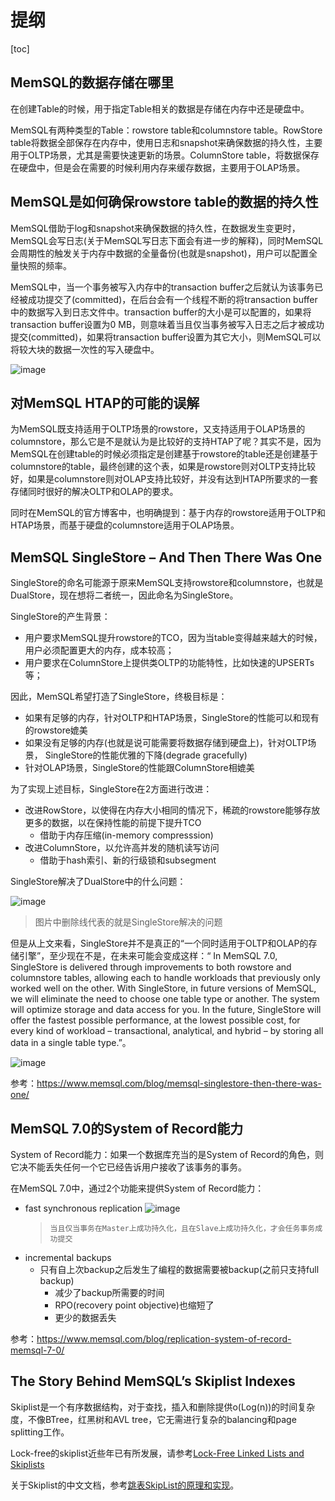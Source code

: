 # 提纲
[toc]

## MemSQL的数据存储在哪里
在创建Table的时候，用于指定Table相关的数据是存储在内存中还是硬盘中。

MemSQL有两种类型的Table：rowstore table和columnstore table。RowStore table将数据全部保存在内存中，使用日志和snapshot来确保数据的持久性，主要用于OLTP场景，尤其是需要快速更新的场景。ColumnStore table，将数据保存在硬盘中，但是会在需要的时候利用内存来缓存数据，主要用于OLAP场景。

## MemSQL是如何确保rowstore table的数据的持久性
MemSQL借助于log和snapshot来确保数据的持久性，在数据发生变更时，MemSQL会写日志(关于MemSQL写日志下面会有进一步的解释)，同时MemSQL会周期性的触发关于内存中数据的全量备份(也就是snapshot)，用户可以配置全量快照的频率。

MemSQL中，当一个事务被写入内存中的transaction buffer之后就认为该事务已经被成功提交了(committed)，在后台会有一个线程不断的将transaction buffer中的数据写入到日志文件中。transaction buffer的大小是可以配置的，如果将transaction buffer设置为0 MB，则意味着当且仅当事务被写入日志之后才被成功提交(committed)，如果将transaction buffer设置为其它大小，则MemSQL可以将较大块的数据一次性的写入硬盘中。

![image](https://www.memsql.com/images/content/durability/durability-1.png)

## 对MemSQL HTAP的可能的误解
为MemSQL既支持适用于OLTP场景的rowstore，又支持适用于OLAP场景的columnstore，那么它是不是就认为是比较好的支持HTAP了呢？其实不是，因为MemSQL在创建table的时候必须指定是创建基于rowstore的table还是创建基于columnstore的table，最终创建的这个表，如果是rowstore则对OLTP支持比较好，如果是columnstore则对OLAP支持比较好，并没有达到HTAP所要求的一套存储同时很好的解决OLTP和OLAP的要求。

同时在MemSQL的官方博客中，也明确提到：基于内存的rowstore适用于OLTP和HTAP场景，而基于硬盘的columnstore适用于OLAP场景。

## MemSQL SingleStore – And Then There Was One
SingleStore的命名可能源于原来MemSQL支持rowstore和columnstore，也就是DualStore，现在想将二者统一，因此命名为SingleStore。

SingleStore的产生背景：
- 用户要求MemSQL提升rowstore的TCO，因为当table变得越来越大的时候，用户必须配置更大的内存，成本较高；
- 用户要求在ColumnStore上提供类OLTP的功能特性，比如快速的UPSERTs等；

因此，MemSQL希望打造了SingleStore，终极目标是：
- 如果有足够的内存，针对OLTP和HTAP场景，SingleStore的性能可以和现有的rowstore媲美
- 如果没有足够的内存(也就是说可能需要将数据存储到硬盘上)，针对OLTP场景， SingleStore的性能优雅的下降(degrade gracefully)
- 针对OLAP场景，SingleStore的性能跟ColumnStore相媲美

为了实现上述目标，SingleStore在2方面进行改进：
- 改进RowStore，以使得在内存大小相同的情况下，稀疏的rowstore能够存放更多的数据，以在保持性能的前提下提升TCO
    - 借助于内存压缩(in-memory compresssion) 
- 改进ColumnStore，以允许高并发的随机读写访问
    - 借助于hash索引、新的行级锁和subsegment

SingleStore解决了DualStore中的什么问题：

![image](https://www.memsql.com/blog/wp-content/uploads/2019/10/MemSQL-70-Dual-Store-is-becoming-SingleStore.png)
> 图片中删除线代表的就是SingleStore解决的问题


但是从上文来看，SingleStore并不是真正的“一个同时适用于OLTP和OLAP的存储引擎”，至少现在不是，在未来可能会变成这样：“ In MemSQL 7.0, SingleStore is delivered through improvements to both rowstore and columnstore tables, allowing each to handle workloads that previously only worked well on the other. With SingleStore, in future versions of MemSQL, we will eliminate the need to choose one table type or another. The system will optimize storage and data access for you.  In the future, SingleStore will offer the fastest possible performance, at the lowest possible cost, for every kind of workload – transactional, analytical, and hybrid – by storing all data in a single table type.”。

![image](https://www.memsql.com/blog/wp-content/uploads/2019/10/MemSQL-70-Vision-for-SingleStore.png)

参考：https://www.memsql.com/blog/memsql-singlestore-then-there-was-one/

## MemSQL 7.0的System of Record能力
System of Record能力：如果一个数据库充当的是System of Record的角色，则它决不能丢失任何一个它已经告诉用户接收了该事务的事务。

在MemSQL 7.0中，通过2个功能来提供System of Record能力：
- fast synchronous replication
    ![image](https://www.memsql.com/blog/wp-content/uploads/2019/09/diagram_sync-replication-and-durability-1.png)
    >     当且仅当事务在Master上成功持久化，且在Slave上成功持久化，才会任务事务成功提交
- incremental backups
    - 只有自上次backup之后发生了编程的数据需要被backup(之前只支持full backup)
        - 减少了backup所需要的时间
        - RPO(recovery point objective)也缩短了
        - 更少的数据丢失

参考：https://www.memsql.com/blog/replication-system-of-record-memsql-7-0/

## The Story Behind MemSQL’s Skiplist Indexes
Skiplist是一个有序数据结构，对于查找，插入和删除提供o(Log(n))的时间复杂度，不像BTree，红黑树和AVL tree，它无需进行复杂的balancing和page splitting工作。

Lock-free的skiplist近些年已有所发展，请参考[Lock-Free Linked Lists and Skiplists](http://www.cse.yorku.ca/~ruppert/papers/lfll.pdf)

关于Skiplist的中文文档，参考[跳表SkipList的原理和实现](https://www.pianshen.com/article/1455120955/)。

